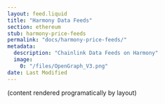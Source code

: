 ```yaml
---
layout: feed.liquid
title: "Harmony Data Feeds"
section: ethereum
stub: harmony-price-feeds
permalink: "docs/harmony-price-feeds/"
metadata:
  description: "Chainlink Data Feeds on Harmony"
  image:
    0: "/files/OpenGraph_V3.png"
date: Last Modified
---
```

(content rendered programatically by layout)
